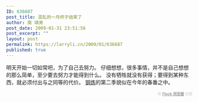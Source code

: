 ```yaml
---
ID: 636687
post_title: 混乱的一月终于结束了
author: 南 靖男
post_date: 2009-01-31 23:51:56
post_excerpt: ""
layout: post
permalink: https://larryli.cn/2009/01/636687
published: true
---
```

明天开始一切如常吧，为了自己去努力。
仔细想想，很多事情，并不是自己想想的那么简单，至少要去努力才能得到什么。
没有牺牲就没有获得；要得到某种东西，就必须付出与之同等的代价。
<a href="http://zh.wikipedia.org/wiki/%E9%92%A2%E4%B9%8B%E7%82%BC%E9%87%91%E6%9C%AF%E5%B8%88">钢炼</a>的第二季貌似在今年的春番之中。
   <div class="flockcredit" style="text-align: right; color: #CCC; font-size: x-small;">用 <a href="http://www.flock.com/blogged-with-flock" style="color: #999; font-weight: bold;" target="_new" title="Flock Browser">Flock 浏览器</a> 创建</div>